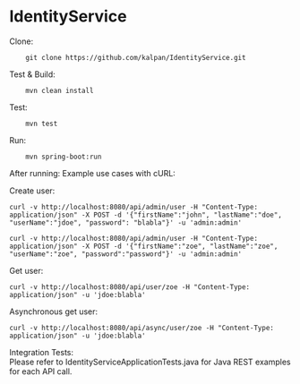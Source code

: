 # IdentityService

Clone:
```
	git clone https://github.com/kalpan/IdentityService.git
```

Test & Build:
```
	mvn clean install
```
	
Test:
```
	mvn test
```
	
Run:
```
	mvn spring-boot:run
```

After running:
	Example use cases with cURL:
  
  Create user:
  ```
  curl -v http://localhost:8080/api/admin/user -H "Content-Type: application/json" -X POST -d '{"firstName":"john", "lastName":"doe", "userName":"jdoe", "password": "blabla"}' -u 'admin:admin'
  
  curl -v http://localhost:8080/api/admin/user -H "Content-Type: application/json" -X POST -d '{"firstName":"zoe", "lastName":"zoe", "userName":"zoe", "password":"password"}' -u 'admin:admin'
  ```
  
  Get user:
  ```
  curl -v http://localhost:8080/api/user/zoe -H "Content-Type: application/json" -u 'jdoe:blabla'
  ```
  
  Asynchronous get user:
  ```
  curl -v http://localhost:8080/api/async/user/zoe -H "Content-Type: application/json" -u 'jdoe:blabla'
  ```
  
  
Integration Tests:  
  Please refer to IdentityServiceApplicationTests.java for Java REST examples for each API call.